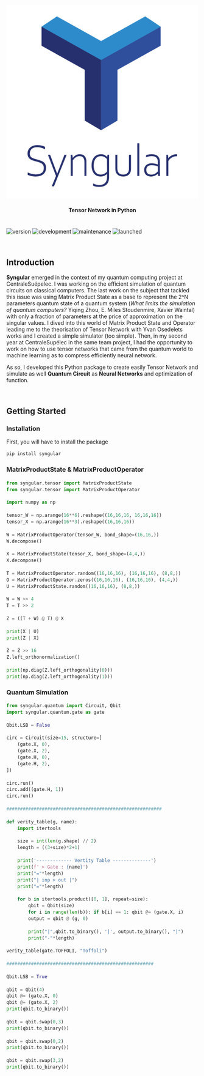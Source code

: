 <!-- <h1 align="center">Syngular</h1> -->

<h1 align="center"> </h1>
<div align="center">
  <img src="resources/Syngular Logo.png">
</div>

<h4 align="center">Tensor Network in Python</h4>

<h1 align="center"> </h1>

![version](https://img.shields.io/badge/version-0.0.1-blueviolet)
![development](https://img.shields.io/badge/development-in%20progress-orange)
![maintenance](https://img.shields.io/badge/maintained-yes-brightgreen.svg)
![launched](https://img.shields.io/badge/launched-no-red.svg)


<br>

## Introduction

**Syngular** emerged in the context of my quantum computing project at CentraleSuépelec. I was working on the efficient simulation of quantum circuits on classical computers. The last work on the subject that tackled this issue was using Matrix Product State as a base to represent the 2^N parameters quantum state of a quantum system (_What limits the simulation of quantum computers?_ Yiqing Zhou, E. Miles Stoudenmire, Xavier Waintal) with only a fraction of parameters at the price of approximation on the singular values. 
I dived into this world of Matrix Product State and Operator leading me to the theorisation of Tensor Network with Yvan Osedelets works and I created a simple simulator (too simple). Then, in my second year at CentraleSupélec in the same team project, I had the opportunity to work on how to use tensor networks that came from the quantum world to machine learning as to compress efficiently neural network.

As so, I developed this Python package to create easily Tensor Network and simulate as well **Quantum Circuit** as **Neural Networks** and optimization of function.


<br>

## Getting Started

### Installation 

First, you will have to install the package

```bash
pip install syngular
```

### MatrixProductState & MatrixProductOperator

```python
from syngular.tensor import MatrixProductState
from syngular.tensor import MatrixProductOperator

import numpy as np

tensor_W = np.arange(16**6).reshape((16,16,16, 16,16,16))
tensor_X = np.arange(16**3).reshape((16,16,16))

W = MatrixProductOperator(tensor_W, bond_shape=(16,16,))
W.decompose()

X = MatrixProductState(tensor_X, bond_shape=(4,4,))
X.decompose()

T = MatrixProductOperator.random((16,16,16), (16,16,16), (8,8,))
O = MatrixProductOperator.zeros((16,16,16), (16,16,16), (4,4,))
U = MatrixProductState.random((16,16,16), (8,8,))

W = W >> 4
T = T >> 2

Z = ((T + W) @ T) @ X

print(X | U)
print(Z | X)

Z = Z >> 16
Z.left_orthonormalization()

print(np.diag(Z.left_orthogonality(0)))
print(np.diag(Z.left_orthogonality(1)))
```

### Quantum Simulation

```python
from syngular.quantum import Circuit, Qbit
import syngular.quantum.gate as gate

Qbit.LSB = False

circ = Circuit(size=15, structure=[
    (gate.X, 0),
    (gate.X, 2),
    (gate.H, 0),
    (gate.H, 2),
])

circ.run()
circ.add((gate.H, 1))
circ.run()

#########################################################

def verity_table(g, name):
    import itertools

    size = int(len(g.shape) // 2)
    length = ((3+size)*2+1)
    
    print('------------- Vertity Table --------------')
    print(f' > Gate : {name}')
    print("="*length)
    print("| inp > out |")
    print("="*length)

    for b in itertools.product([0, 1], repeat=size):
        qbit = Qbit(size)
        for i in range(len(b)): if b[i] == 1: qbit @= (gate.X, i)
        output = qbit @ (g, 0)

        print("|",qbit.to_binary(), '|', output.to_binary(), "|")
        print("-"*length)

verity_table(gate.TOFFOLI, "Toffoli")

######################################################

Qbit.LSB = True

qbit = Qbit(4)
qbit @= (gate.X, 0)
qbit @= (gate.X, 2)
print(qbit.to_binary())

qbit = qbit.swap(0,3)
print(qbit.to_binary())

qbit = qbit.swap(0,2)
print(qbit.to_binary())

qbit = qbit.swap(3,2)
print(qbit.to_binary())
```